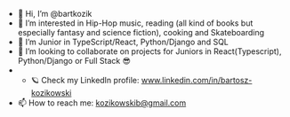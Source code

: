 - 👋 Hi, I’m @bartkozik
- 👀 I’m interested in Hip-Hop music, reading (all kind of books but especially fantasy and science fiction), cooking and Skateboarding
- 🌱 I’m Junior in TypeScript/React, Python/Django and SQL
- 💞️ I’m looking to collaborate on projects for Juniors in React(Typescript), Python/Django or Full Stack 😎
- - 🪐 Check my LinkedIn profile: www.linkedin.com/in/bartosz-kozikowski
- 📫 How to reach me: kozikowskib@gmail.com
